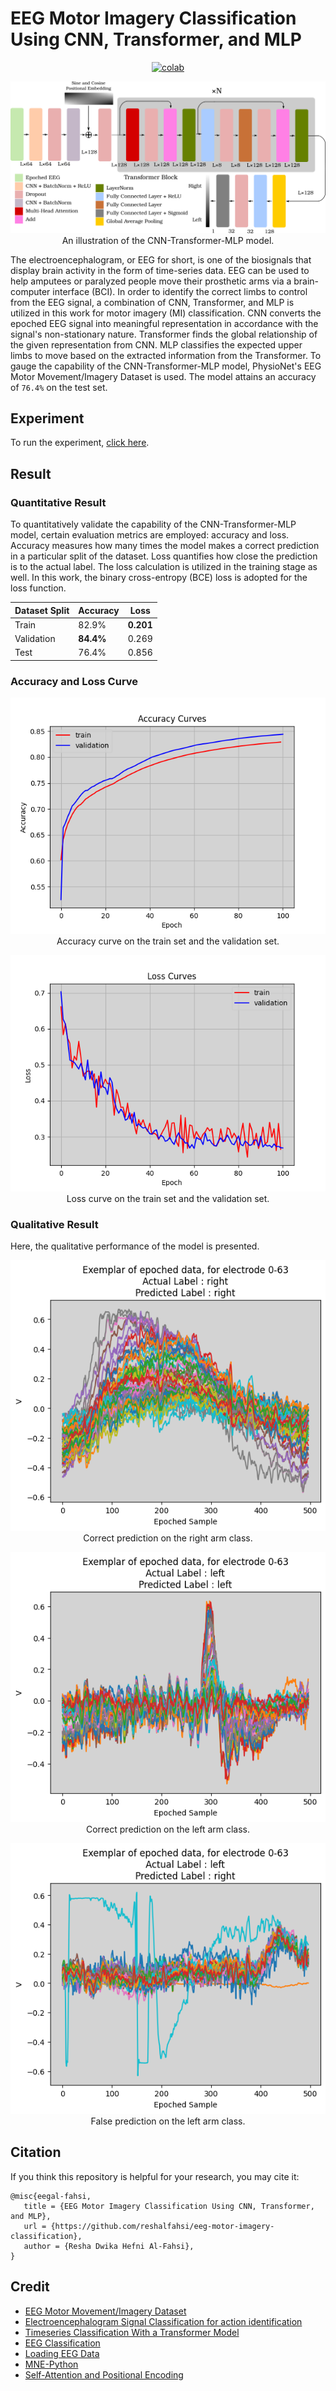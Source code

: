 # EEG Motor Imagery Classification Using CNN, Transformer, and MLP

 <div align="center">
    <a href="https://colab.research.google.com/github/reshalfahsi/eeg-motor-imagery-classification/blob/master/EEG_Motor_Imagery_Classification_Using_CNN_Transformer_and_MLP.ipynb"><img src="https://colab.research.google.com/assets/colab-badge.svg" alt="colab"></a>
    <br />
 </div>


 <p align="center"> <img src="https://github.com/reshalfahsi/eeg-motor-imagery-classification/blob/master/assets/cnn-transformer-mlp-white.png" alt="CNN-Transformer-MLP" > An illustration of the CNN-Transformer-MLP model. </p>


The electroencephalogram, or EEG for short, is one of the biosignals that display brain activity in the form of time-series data. EEG can be used to help amputees or paralyzed people move their prosthetic arms via a brain-computer interface (BCI). In order to identify the correct limbs to control from the EEG signal, a combination of CNN, Transformer, and MLP is utilized in this work for motor imagery (MI) classification. CNN converts the epoched EEG signal into meaningful representation in accordance with the signal's non-stationary nature. Transformer finds the global relationship of the given representation from CNN. MLP classifies the expected upper limbs to move based on the extracted information from the Transformer. To gauge the capability of the CNN-Transformer-MLP model, PhysioNet's EEG Motor Movement/Imagery Dataset is used. The model attains an accuracy of ``76.4%`` on the test set.


## Experiment

To run the experiment, [click here](https://github.com/reshalfahsi/eeg-motor-imagery-classification/blob/master/EEG_Motor_Imagery_Classification_Using_CNN_Transformer_and_MLP.ipynb).


## Result

### Quantitative Result
To quantitatively validate the capability of the CNN-Transformer-MLP model, certain evaluation metrics are employed: accuracy and loss. Accuracy measures how many times the model makes a correct prediction in a particular split of the dataset. Loss quantifies how close the prediction is to the actual label. The loss calculation is utilized in the training stage as well. In this work, the binary cross-entropy (BCE) loss is adopted for the loss function.

Dataset Split | Accuracy | Loss
------------ | ------------- | -------------
Train | 82.9% | **0.201** 
Validation | **84.4%** | 0.269
Test | 76.4% | 0.856


### Accuracy and Loss Curve

 <p align="center"> <img src="https://github.com/reshalfahsi/eeg-motor-imagery-classification/blob/master/assets/accuracy_curve.png" alt="acc_curve" > <br /> Accuracy curve on the train set and the validation set. </p>
 
  <p align="center"> <img src="https://github.com/reshalfahsi/eeg-motor-imagery-classification/blob/master/assets/loss_curve.png" alt="loss_curve" > <br /> Loss curve on the train set and the validation set. </p>

### Qualitative Result

Here, the qualitative performance of the model is presented.

<p align="center"> <img src="https://github.com/reshalfahsi/eeg-motor-imagery-classification/blob/master/assets/true_right.png" alt="true_right" > <br /> Correct prediction on the right arm class. </p>

<p align="center"> <img src="https://github.com/reshalfahsi/eeg-motor-imagery-classification/blob/master/assets/true_left.png" alt="true_left" > <br /> Correct prediction on the left arm class. </p>

<p align="center"> <img src="https://github.com/reshalfahsi/eeg-motor-imagery-classification/blob/master/assets/false_right.png" alt="false_right" > <br /> False prediction on the left arm class. </p>


## Citation

If you think this repository is helpful for your research, you may cite it:

```
@misc{eegal-fahsi,
   title = {EEG Motor Imagery Classification Using CNN, Transformer, and MLP},
   url = {https://github.com/reshalfahsi/eeg-motor-imagery-classification},
   author = {Resha Dwika Hefni Al-Fahsi},
}
```

## Credit

- [EEG Motor Movement/Imagery Dataset](https://physionet.org/content/eegmmidb/1.0.0/)
- [Electroencephalogram Signal Classification for action identification](https://keras.io/examples/timeseries/eeg_signal_classification/)
- [Timeseries Classification With a Transformer Model](https://keras.io/examples/timeseries/timeseries_classification_transformer/)
- [EEG Classification](https://github.com/DavidSilveraGabriel/EEG-classification/blob/master/Using_mne_and_braindecode.ipynb)
- [Loading EEG Data](https://neuro.inf.unibe.ch/AlgorithmsNeuroscience/Tutorial_files/DataLoading.html)
- [MNE-Python](https://mne.tools/stable/glossary.html)
- [Self-Attention and Positional Encoding](https://d2l.ai/chapter_attention-mechanisms-and-transformers/self-attention-and-positional-encoding.html)
